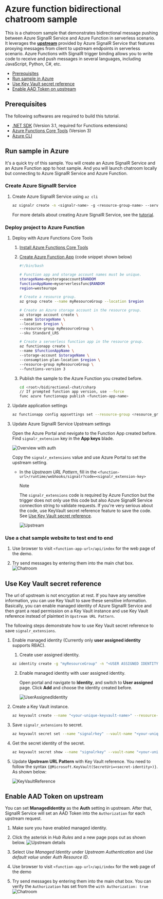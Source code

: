 # Azure function bidirectional chatroom sample

This is a chatroom sample that demonstrates bidirectional message pushing between Azure SignalR Service and Azure Function in serverless scenario. It leverages the [**upstream**](https://docs.microsoft.com/azure/azure-signalr/concept-upstream) provided by Azure SignalR Service that features proxying messages from client to upstream endpoints in serverless scenario. Azure Functions with SignalR trigger binding allows you to write code to receive and push messages in several languages, including JavaScript, Python, C#, etc.

- [Prerequisites](#prerequisites)
- [Run sample in Azure](#run-sample-in-azure)
- [Use Key Vault secret reference](#use-key-vault-secret-reference)
- [Enable AAD Token on upstream](#enable-aad-token-on-upstream)

<a name="prerequisites"></a>

## Prerequisites

The following softwares are required to build this tutorial.
* [.NET SDK](https://dotnet.microsoft.com/download) (Version 3.1, required for Functions extensions)
* [Azure Functions Core Tools](https://docs.microsoft.com/en-us/azure/azure-functions/functions-run-local?tabs=windows%2Ccsharp%2Cbash#install-the-azure-functions-core-tools) (Version 3)
* [Azure CLI](https://docs.microsoft.com/en-us/cli/azure/install-azure-cli?view=azure-cli-latest)

<a name="run-sample-in-azure"></a>

## Run sample in Azure

It's a quick try of this sample. You will create an Azure SignalR Service and an Azure Function app to host sample. And you will launch chatroom locally but connecting to Azure SignalR Service and Azure Function.

### Create Azure SignalR Service

1. Create Azure SignalR Service using `az cli`

    ```bash
    az signalr create -n <signalr-name> -g <resource-group-name> --service-mode Serverless --sku Free_F1
    ```

    For more details about creating Azure SignalR Service, see the [tutorial](https://docs.microsoft.com/en-us/azure/azure-signalr/signalr-quickstart-azure-functions-javascript#create-an-azure-signalr-service-instance).

### Deploy project to Azure Function

1. Deploy with Azure Functions Core Tools
    1. [Install Azure Functions Core Tools](https://docs.microsoft.com/en-us/azure/azure-functions/functions-run-local?tabs=windows%2Ccsharp%2Cbash#install-the-azure-functions-core-tools)
    2. [Create Azure Function App](https://docs.microsoft.com/en-us/azure/azure-functions/scripts/functions-cli-create-serverless#sample-script) (code snippet shown below)

        ```bash
        #!/bin/bash

        # Function app and storage account names must be unique.
        storageName=mystorageaccount$RANDOM
        functionAppName=myserverlessfunc$RANDOM
        region=westeurope

        # Create a resource group.
        az group create --name myResourceGroup --location $region

        # Create an Azure storage account in the resource group.
        az storage account create \
        --name $storageName \
        --location $region \
        --resource-group myResourceGroup \
        --sku Standard_LRS

        # Create a serverless function app in the resource group.
        az functionapp create \
        --name $functionAppName \
        --storage-account $storageName \
        --consumption-plan-location $region \
        --resource-group myResourceGroup \
        --functions-version 3
        ```

    3. Publish the sample to the Azure Function you created before.

        ```bash
        cd <root>/bidirectional-chat/csharp
        // If prompted function app version, use --force
        func azure functionapp publish <function-app-name>
        ```

2. Update application settings

    ```bash
    az functionapp config appsettings set --resource-group <resource_group_name> --name <function_name> --setting AzureSignalRConnectionString="<signalr_connection_string>"
    ```

3. Update Azure SignalR Service Upstream settings

    Open the Azure Portal and nevigate to the Function App created before. Find `signalr_extension` key in the **App keys** blade.

    ![Overview with auth](getkeys.png)

    Copy the `signalr_extensions` value and use Azure Portal to set the upstream setting.
    - In the *Upstream URL Pattern*, fill in the `<function-url>/runtime/webhooks/signalr?code=<signalr_extension-key>`
        > [!NOTE]
        > The `signalr_extensions` code is required by Azure Function but the trigger does not only use this code but also Azure SignalR Service connection string to validate requests. If you're very serious about the code, use KeyVault secret reference feature to save the code. See [Use Key Vault secret reference](#use-keyvault-secret-reference).

        ![Upstream](upstream-portal.png)

### Use a chat sample website to test end to end

1. Use browser to visit `<function-app-url>/api/index` for the web page of the demo.

2. Try send messages by entering them into the main chat box.
    ![Chatroom](chatroom-noauth.png)

## Use Key Vault secret reference

The url of upstream is not encryption at rest. If you have any sensitive information, you can use Key Vault to save these sensitive information. Basically, you can enable managed identity of Azure SignalR Service and then grant a read permission on a Key Vault instance and use Key Vault reference instead of plaintext in `Upstream URL Pattern`.

The following steps demonstrate how to use Key Vault secret reference to save `signalr_extensions`.

1. Enable managed identity (Currently only **user assigned identity** supports RBAC).

    1. Create user assigned identity.

    ```bash
    az identity create -g "myResourceGroup" -n "<USER ASSIGNED IDENTITY NAME>"
    ```

    2. Enable managed identity with user assigned identity.

        Open portal and navigate to **Identity**, and switch to **User assigned** page. Click **Add** and choose the identity created before.

        ![UserAssignedIdentity](user-assigned-identity.png)

2. Create a Key Vault instance.

    ```bash
    az keyvault create --name "<your-unique-keyvault-name>" --resource-group "myResourceGroup" --location "EastUS"
    ```

3. Save `signalr_extensions` to secret.

    ```bash
    az keyvault secret set --name "signalrkey" --vault-name "<your-unique-keyvault-name>" --value "<signalr_extension_code_copied_from_azure_function>"
    ```

4. Get the secret identity of the secret.

    ```bash
    az keyvault secret show --name "signalrkey" --vault-name "<your-unique-keyvault-name>" --query id -o tsv
    ```

4. Update **Upstream URL Pattern** with Key Vault reference. You need to follow the syntax `{@Microsoft.KeyVault(SecretUri=<secret-identity>)}`. As shown below:

    ![KeyVaultReference](key-vault-reference.png)

## Enable AAD Token on upstream

You can set **ManagedIdentity** as the **Auth** setting in upstream. After that, SignalR Service will set an AAD Token into the `Authorization` for each upstream request.

1. Make sure you have enabled managed identity.

2. Click the asterisk in *Hub Rules* and a new page pops out as shown below.
    ![Upstream details](upstream-details-portal.png)

3. Select *Use Managed Identity* under *Upstream Authentication* and *Use default value* under *Auth Resource ID*.

4. Use browser to visit `<function-app-url>/api/index` for the web page of the demo

5. Try send messages by entering them into the main chat box. You can verify the `Authorization` has set from the `with Authorization: true`
    ![Chatroom](chatroom.png)